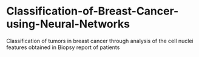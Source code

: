 # Classification-of-Breast-Cancer-using-Neural-Networks
Classification of tumors in breast cancer through analysis of the cell nuclei features obtained in Biopsy report of patients
